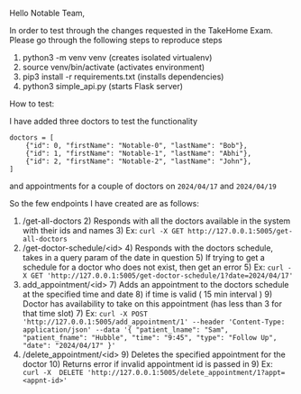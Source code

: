 Hello Notable Team,

In order to test through the changes requested in the TakeHome Exam. Please go through the following steps to reproduce
steps

1) python3 -m venv venv (creates isolated virtualenv)
2) source venv/bin/activate (activates environment)
3) pip3 install -r requirements.txt (installs dependencies)
4) python3 simple_api.py (starts Flask server)

How to test:

I have added three doctors to test the functionality

```
doctors = [
    {"id": 0, "firstName": "Notable-0", "lastName": "Bob"},
    {"id": 1, "firstName": "Notable-1", "lastName": "Abhi"},
    {"id": 2, "firstName": "Notable-2", "lastName": "John"},
]
```

and appointments for a couple of doctors on `2024/04/17` and `2024/04/19`

So the few endpoints I have created are as follows:

1) /get-all-doctors
    2) Responds with all the doctors available in the system with their ids and names
    3) Ex: `curl -X GET http://127.0.0.1:5005/get-all-doctors`
3) /get-doctor-schedule/\<id\>
    4) Responds with the doctors schedule, takes in a query param of the date in question
        5) If trying to get a schedule for a doctor who does not exist, then get an error
    5) Ex: `curl -X GET 'http://127.0.0.1:5005/get-doctor-schedule/1?date=2024/04/17'`
6) add_appointment/\<id\>
    7) Adds an appointment to the doctors schedule at the specified time and date
        8) if time is valid ( 15 min interval )
        9) Doctor has availability to take on this appointment (has less than 3 for that time slot)
    7) Ex: ```
       curl -X POST 'http://127.0.0.1:5005/add_appointment/1'
       --header 'Content-Type: application/json'
       --data '{
       "patient_lname": "Sam",
       "patient_fname": "Hubble",
       "time": "9:45",
       "type": "Follow Up",
       "date": "2024/04/17"
       }' ```
8) /delete_appointment/\<id\>
    9) Deletes the specified appointment for the doctor
        10) Returns error if invalid appointment id is passed in
    9) Ex: ``` curl -X  DELETE 'http://127.0.0.1:5005/delete_appointment/1?appt=<appnt-id>'```